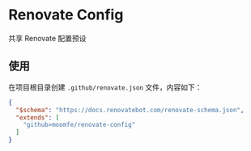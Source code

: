 # Renovate Config

共享 Renovate 配置预设

## 使用

在项目根目录创建 `.github/renovate.json` 文件，内容如下：

```json
{
  "$schema": "https://docs.renovatebot.com/renovate-schema.json",
  "extends": [
    "github>moomfe/renovate-config"
  ]
}
```

